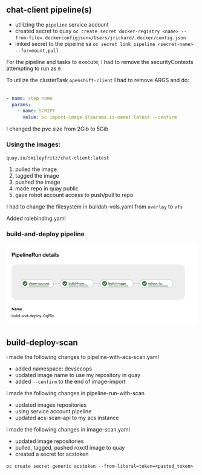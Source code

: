 ## chat-client pipeline(s)

- utilizing the `pipeline` service account
- created secret to quay `oc create secret docker-registry <name> --from-file=.dockerconfigjson=/Users/jrickard/.docker/config.json`
- linked secret to the pipeline sa `oc secret link pipeline <secret-name> --for=mount,pull`

For the pipeline and tasks to execute, I had to remove the securityContexts attempting to run as `0`

To utilize the clusterTask `openshift-client` I had to remove ARGS and do:

```yaml

- name: step name
  params:
    - name: SCRIPT
      value: oc import-image $(params.is-name):latest --confirm

```

I changed the pvc size from 2Gib to 5Gib

### Using the images:

`quay.io/smileyfritz/chat-client:latest`

1. pulled the image
2. tagged the image
3. pushed the image
4. made repo in quay public
5. gave robot account access to push/pull to repo

I had to change the filesystem in buildah-vols.yaml from `overlay` to `vfs`

Added rolebinding.yaml


### build-and-deploy pipeline
![build-and-deploy-pipeline](./images/build-and-deploy-pipeline-run.png)


## build-deploy-scan
i made the following changes to pipeline-with-acs-scan.yaml
- added namespace: devsecops
- updated image name to use my repository in quay
- added `--confirm` to the end of image-import

i made the following changes in pipeline-run-with-scan
- updated images repositories
- using service account pipeline
- updated acs-scan-api to my acs instance

i made the following changes in image-scan.yaml
- updated image repositories
- pulled, tagged, pushed roxctl image to quay
- created a secret for acstoken

`oc create secret generic acstoken --from-literal=token=<pasted_token>`

